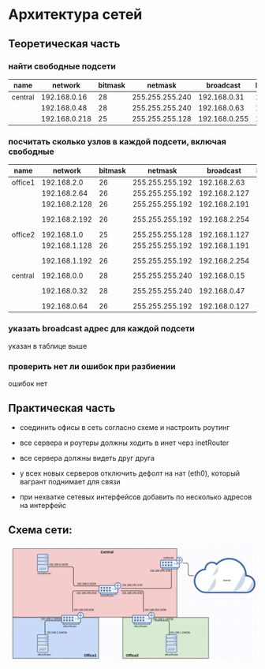 # Архитектура сетей

## Теоретическая часть

### найти свободные подсети

| name | network | bitmask | netmask | broadcast | hosts |
| ------ | ------ | ------ | ------ | ------ | ------ |
| central | 192.168.0.16 | 28 | 255.255.255.240 | 192.168.0.31 | 14 |
|   | 192.168.0.48 | 28 | 255.255.255.240 | 192.168.0.63 | 14 |
|   | 192.168.0.218 | 25 | 255.255.255.128 | 192.168.0.255| 126 |

### посчитать сколько узлов в каждой подсети, включая свободные

| name | network | bitmask | netmask | broadcast | hosts | description |
| ------ | ------ | ------ | ------ | ------ | ------ | ------ |
| office1 | 192.168.2.0 | 26 | 255.255.255.192 | 192.168.2.63 | 62 | dev |
|  | 192.168.2.64 | 26 | 255.255.255.192 | 192.168.2.127 | 62 | test servers |
|  | 192.168.2.128 | 26 | 255.255.255.192 | 192.168.2.191 | 62 | managers |
|  | 192.168.2.192 | 26 | 255.255.255.192 | 192.168.2.254 | 62 | office hardware |
| office2 | 192.168.1.0 | 25 | 255.255.255.128 | 192.168.1.127 | 126 | dev |
|  | 192.168.1.128 | 26 | 255.255.255.192 | 192.168.1.191 | 62 | test servers |
|  | 192.168.1.192 | 26 | 255.255.255.192 | 192.168.2.254 | 62 | office hardware |
| central | 192.168.0.0 | 28 | 255.255.255.240 | 192.168.0.15 | 14 | directors |
|  | 192.168.0.32 | 28 | 255.255.255.240 | 192.168.0.47 | 14 | office hardware |
|  | 192.168.0.64 | 26 | 255.255.255.192 | 192.168.0.127 | 62 | wifi |

### указать broadcast адрес для каждой подсети

указан в таблице выше

### проверить нет ли ошибок при разбиении

ошибок нет

## Практическая часть

- соединить офисы в сеть согласно схеме и настроить роутинг

- все сервера и роутеры должны ходить в инет черз inetRouter

- все сервера должны видеть друг друга

- у всех новых серверов отключить дефолт на нат (eth0), который вагрант поднимает для связи

- при нехватке сетевых интерфейсов добавить по несколько адресов на интерфейс

## Схема сети:

![1.png](images/1.png)
